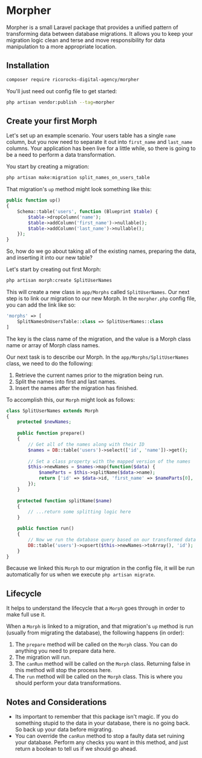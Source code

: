 # Morpher

Morpher is a small Laravel package that provides a unified pattern of transforming data between database migrations.
It allows you to keep your migration logic clean and terse and move responsibility for data manipulation to a more
appropriate location.

## Installation

```bash
composer require ricorocks-digital-agency/morpher
```

You'll just need out config file to get started:

```bash
php artisan vendor:publish --tag=morpher
```

## Create your first Morph

Let's set up an example scenario. Your users table has a single `name` column, but you now need to separate it out into
`first_name` and `last_name` columns. Your application has been live for a little while, so there is going to be a need
to perform a data transformation.

You start by creating a migration:

```bash
php artisan make:migration split_names_on_users_table
```

That migration's `up` method might look something like this:

```php
public function up()
{
    Schema::table('users', function (Blueprint $table) {
        $table->dropColumn('name');
        $table->addColumn('first_name')->nullable();
        $table->addColumn('last_name')->nullable();
    });
}
```

So, how do we go about taking all of the existing names, preparing the data, and inserting it into our new table?

Let's start by creating out first Morph:

```bash
php artisan morph:create SplitUserNames
```

This will create a new class in `app/Morphs` called `SplitUserNames`. Our next step is to link our migration to our
new Morph. In the `morpher.php` config file, you can add the link like so:

```php
'morphs' => [
    SplitNamesOnUsersTable::class => SplitUserNames::class
]
```

The key is the class name of the migration, and the value is a Morph class name or array of Morph class names.

Our next task is to describe our Morph. In the `app/Morphs/SplitUserNames` class, we need to do the following:

1. Retrieve the current names prior to the migration being run.
2. Split the names into first and last names.
3. Insert the names after the migration has finished.

To accomplish this, our `Morph` might look as follows:

```php
class SplitUserNames extends Morph
{
    protected $newNames;
    
    public function prepare()
    {
        // Get all of the names along with their ID
        $names = DB::table('users')->select(['id', 'name'])->get();
        
        // Set a class property with the mapped version of the names
        $this->newNames = $names->map(function($data) {
            $nameParts = $this->splitName($data->name);
            return ['id' => $data->id, 'first_name' => $nameParts[0], 'last_name' => $nameParts[1]];
        });
    }
    
    protected function splitName($name)
    {
        // ...return some splitting logic here
    }

    public function run()
    {
        // Now we run the database query based on our transformed data
        DB::table('users')->upsert($this->newNames->toArray(), 'id');
    }
}
```

Because we linked this `Morph` to our migration in the config file, it will be run automatically for us when we 
execute `php artisan migrate`.

## Lifecycle

It helps to understand the lifecycle that a `Morph` goes through in order to make full use it.

When a `Morph` is linked to a migration, and that migration's `up` method is run (usually from migrating the database),
the following happens (in order):

1. The `prepare` method will be called on the `Morph` class. You can do anything you need to prepare data here.
2. The migration will run.
3. The `canRun` method will be called on the `Morph` class. Returning false in this method will stop the process here.
4. The `run` method will be called on the `Morph` class. This is where you should perform your data transformations.

## Notes and Considerations

* Its important to remember that this package isn't magic. If you do something stupid to the data in your database, there
is no going back. So back up your data before migrating.
* You can override the `canRun` method to stop a faulty data set ruining your database. Perform any checks you want in this
method, and just return a boolean to tell us if we should go ahead.
